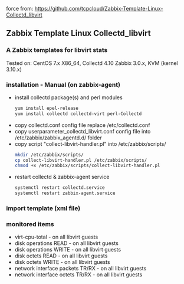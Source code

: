 force from: https://github.com/tcpcloud/Zabbix-Template-Linux-Collectd_libvirt

## Zabbix Template Linux Collectd_libvirt

### A Zabbix templates for libvirt stats

Tested on:
    CentOS 7.x X86_64, Collectd 4.10 Zabbix 3.0.x, KVM (kernel 3.10.x)
 
### installation - Manual (on zabbix-agent)
  - install collectd package(s) and perl modules
	```sh
	yum install epel-release
	yum install collectd collectd-virt perl-Collectd
	```
  - copy collectd.conf config file replace /etc/collectd.conf
  - copy userparameter_collectd_libvirt.conf config file into /etc/zabbix/zabbix_agentd.d/ folder
  - copy script "collect-libvirt-handler.pl" into /etc/zabbix/scripts/
    ```sh
	mkdir /etc/zabbix/scripts/
	cp collect-libvirt-handler.pl /etc/zabbix/scripts/
	chmod +x /etc/zabbix/scripts/collect-libvirt-handler.pl
	```
  - restart collectd & zabbix-agent service
    ```sh
	systemctl restart collectd.service
	systemctl restart zabbix-agent.service
	```
### import template (xml file)
### monitored items
  - virt-cpu-total - on all libvirt guests
  - disk operations READ - on all libvirt guests
  - disk operations WRITE - on all libvirt guests
  - disk octets READ - on all libvirt guests
  - disk octets WRITE - on all libvirt guests
  - network interface packets TR/RX - on all libvirt guests
  - network interface octets TR/RX - on all libvirt guests

  
